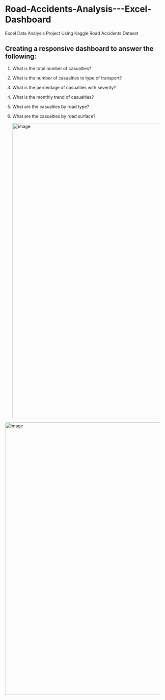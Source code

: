 # Road-Accidents-Analysis---Excel-Dashboard
Excel Data Analysis Project Using Kaggle Road Accidents Dataset
## Creating a responsive dashboard to answer the following:
1. What is the total number of casualties?
2. What is the number of casualties to type of transport?
3. What is the percentage of casualties with severity?
4. What is the monthly trend of casualties?
5. What are the casualties by road type?
6. What are the casualties by road surface?


   <img width="957" alt="image" src="https://github.com/GitutoMiano/Road-Accidents-Analysis---Excel-Dashboard/assets/127836889/683b4895-da3c-416f-ac2b-c703ea295311">



<img width="883" alt="image" src="https://github.com/GitutoMiano/Road-Accidents-Analysis---Excel-Dashboard/assets/127836889/3e55e251-379a-400e-b2e4-72d877ea94e6">
